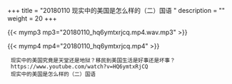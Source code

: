 +++
title = "20180110  现实中的美国是怎么样的（二）国语 "
description = ""
weight = 20
+++

{{< mymp3 mp3="20180110_hq6ymtxrjcq.mp4.wav.mp3" >}}

{{< mymp4 mp4="20180110_hq6ymtxrjcq.mp4" >}}

     现实中的美国究竟是天堂还是地狱？移民到美国生活是好事还是坏事？ 
     https://www.youtube.com/watch?v=HQ6ymtxRjCQ 
     现实中的美国是怎么样的（二）国语 
